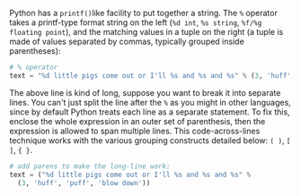 Python has a `printf()`like facility to put together a string. The `%` operator takes a printf-type format string on the left (`%d int`, `%s string`, `%f/%g floating point`), and the matching values in a tuple on the right (a tuple is made of values separated by commas, typically grouped inside parentheses):
    
```python               
# % operator
text = "%d little pigs come out or I'll %s and %s and %s" % (3, 'huff', 'puff', 'blow down')
```

The above line is kind of long, suppose you want to break it into separate lines. You can't just split the line after the `%` as you might in other languages, since by default Python treats each line as a separate statement. To fix this, enclose the whole expression in an outer set of parenthesis, then the expression is allowed to span multiple lines. This code-across-lines technique works with the various grouping constructs detailed below: `( )`, `[ ]`, `{ }`.

```python    
# add parens to make the long-line work:
text = ("%d little pigs come out or I'll %s and %s and %s" %
  (3, 'huff', 'puff', 'blow down'))
```        
